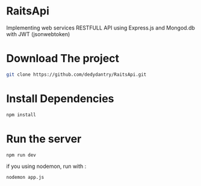 # RaitsApi
Implementing web services RESTFULL API using Express.js and Mongod.db with JWT (jsonwebtoken)

# Download The project
``` bash
git clone https://github.com/dedydantry/RaitsApi.git
```
# Install Dependencies
``` bash
npm install
```
# Run the server
``` bash
npm run dev
```
if you using nodemon, run with :
``` bash
nodemon app.js
```
